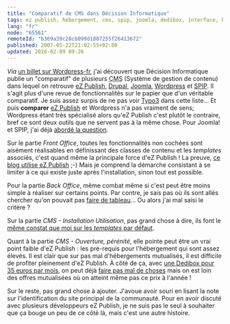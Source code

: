 ```yaml
---
title: "Comparatif de CMS dans Décision Informatique"
tags: ez publish, hébergement, cms, spip, joomla, dedibox, interface, blog
lang: "fr"
node: "65561"
remoteId: "b369a39c28cb099d1807255f26413672"
published: 2007-05-22T21:02:55+02:00
updated: 2016-02-09 09:26
---
```


*Via* [un billet sur
Wordpress-fr](http://www.wordpress-fr.net/2007/05/21/comparatif-de-cms-dans-decision-informatique/),
j'ai découvert que Décision Informatique
publie un &quot;comparatif&quot; de plusieurs <abbr title="Content Management
System">CMS</abbr>  (Système de gestion de contenu) dans lequel on retrouve [eZ
Publish](http://ez.no/fr), [Drupal](http://drupal.org/),
[Joomla](http://www.joomla.fr/), [Wordpress](http://www.wordpress-fr.org) et
[SPIP](http://www.spip.net/fr). Il s'agit plus d'une revue de fonctionnalités
sur le papier que d'un véritable comparatif. Je suis assez surpis de ne pas voir
[Typo3](http://typo3.org/) dans cette liste… Et puis **comparer** [eZ
Publish](/tag/ez-publish) et Wordpress n'a pas vraiment de sens; Wordpress
étant très spécialisé alors qu'eZ Publish c'est plutôt le contraire, bref ce
sont deux outils que ne servent pas à la même chose. Pour Joomla! et SPIP, j'ai
déjà [abordé la question](/post/ez-publish-un-vrai-cms).

Sur le partie *Front Office*, toutes les fonctionnalités non cochées sont
aisément réalisables en définissant des classes de contenu et les *templates*
associés, c'est quand même la principale force d'eZ Publish ! La preuve, [ce
blog utilise eZ Publish](/post/ouverture) ;-) Mais je comprend la démarche
consistant à se limiter à ce qui existe juste après l'installation, sinon tout
est possible.


Pour la partie *Back Office*, même combat même si c'est peut être moins simple à
réaliser sur certains points. Par contre, je sais pas où ils sont allés chercher
qu'on pouvait pas [faire de
tableau](http://ez.no/doc/extensions/online_editor/4_x/usage/the_toolbar/working_with_tables)…
Ou alors j'ai mal saisi le critère ?


Sur la partie *CMS - Installation Utilisation*, pas grand chose à dire, ils font
le [même constat que moi sur les *templates* par
défaut](/post/ez-publish-3-9-2-et-3-8-8-et-quelques-reflexions-sur-ez-publish-juste-apres-l-installation).


Quant à la partie *CMS - Ouverture, pérénité*, elle pointe peut être un vrai
point faible d'eZ Publish : les pré-requis pour l'hébergement qui sont assez
élevés. Il est clair que sur pas mal d'hébergements mutualisés, il est difficile
de profiter pleinement d'eZ Publish. À côté de ça, avec [une Dedibox pour 35
euros par mois](/post/une-dedibox-en-moins-de-temps-qu-il-en-faut-pour-le-dire),
on peut déjà [faire pas mal de choses](/post/ez-publish-sur-dedibox) mais on est
loin des offres mutualisées où on atteint même pas ce prix à l'année !

Sur le reste, pas grand chose à ajouter. J'avoue avoir souri en lisant la note
sur l'identification du site principal de la communauté. Pour en avoir discuté
avec plusieurs développeurs eZ Publish, je ne suis pas le seul à souhaiter que
ça bouge un peu de ce côté là, mais c'est une autre histoire.

